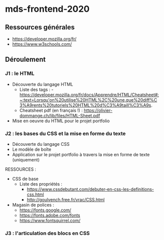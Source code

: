 # mds-frontend-2020

## Ressources générales
- https://developer.mozilla.org/fr/ 
- https://www.w3schools.com/

## Déroulement

### J1 : le HTML
- Découverte du langage HTML 
  - Liste des tags : - https://developer.mozilla.org/fr/docs/Apprendre/HTML/Cheatsheet#:~:text=Lorsqu'on%20utilise%20HTML%2C%20une,que%20diff%C3%A9rents%20tutoriels%20HTML%20d%C3%A9taill%C3%A9s.
  - Cheatsheet pdf (en français !) : https://olivier-dommange.ch/lib/files/HTML-Sheet.pdf
- Mise en oeuvre du HTML pour le projet portfolio

### J2 : les bases du CSS et la mise en forme du texte
- Découverte du langage CSS
- Le modèle de boîte
- Application sur le projet portfolio à travers la mise en forme de texte (uniquement)

RESSOURCES : 
- CSS de base
  - Liste des propriétés : 
    - https://www.cssdebutant.com/debuter-en-css-les-definitions-css.html
    - http://goulvench.free.fr/vrac/CSS.html
 - Magasin de polices :
   - https://fonts.google.com/
   - https://fonts.adobe.com/fonts
   - https://www.fontsquirrel.com/


### J3 : l'articulation des blocs en CSS